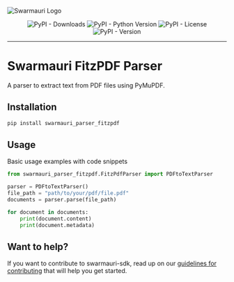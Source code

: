 ![Swarmauri Logo](https://res.cloudinary.com/dbjmpekvl/image/upload/v1730099724/Swarmauri-logo-lockup-2048x757_hww01w.png)

<div align="center">

![PyPI - Downloads](https://img.shields.io/pypi/dm/swarmauri_parser_fitzpdf)
![PyPI - Python Version](https://img.shields.io/pypi/pyversions/swarmauri_parser_fitzpdf)
![PyPI - License](https://img.shields.io/pypi/l/swarmauri_parser_fitzpdf)
![PyPI - Version](https://img.shields.io/pypi/v/swarmauri_parser_fitzpdf?label=swarmauri_parser_fitzpdf&color=green)

</div>

---

# Swarmauri FitzPDF Parser

A parser to extract text from PDF files using PyMuPDF.

## Installation

```bash
pip install swarmauri_parser_fitzpdf
```

## Usage
Basic usage examples with code snippets
```python
from swarmauri_parser_fitzpdf.FitzPdfParser import PDFtoTextParser

parser = PDFtoTextParser()
file_path = "path/to/your/pdf/file.pdf"
documents = parser.parse(file_path)

for document in documents:
    print(document.content)
    print(document.metadata)
```

## Want to help?

If you want to contribute to swarmauri-sdk, read up on our [guidelines for contributing](https://github.com/swarmauri/swarmauri-sdk/blob/master/contributing.md) that will help you get started.
